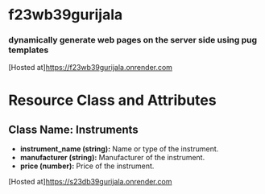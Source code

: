 # f23wb39gurijala
### dynamically generate web pages on the server side using pug templates
[Hosted at]https://f23wb39gurijala.onrender.com
# Resource Class and Attributes

## Class Name: Instruments

- **instrument_name (string):** Name or type of the instrument.
- **manufacturer (string):** Manufacturer of the instrument.
- **price (number):** Price of the instrument.


[Hosted at]https://s23db39gurijala.onrender.com
